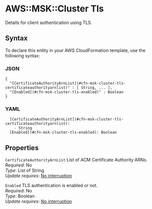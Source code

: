 # AWS::MSK::Cluster Tls<a name="aws-properties-msk-cluster-tls"></a>

Details for client authentication using TLS\.

## Syntax<a name="aws-properties-msk-cluster-tls-syntax"></a>

To declare this entity in your AWS CloudFormation template, use the following syntax:

### JSON<a name="aws-properties-msk-cluster-tls-syntax.json"></a>

```
{
  "[CertificateAuthorityArnList](#cfn-msk-cluster-tls-certificateauthorityarnlist)" : [ String, ... ],
  "[Enabled](#cfn-msk-cluster-tls-enabled)" : Boolean
}
```

### YAML<a name="aws-properties-msk-cluster-tls-syntax.yaml"></a>

```
  [CertificateAuthorityArnList](#cfn-msk-cluster-tls-certificateauthorityarnlist): 
    - String
  [Enabled](#cfn-msk-cluster-tls-enabled): Boolean
```

## Properties<a name="aws-properties-msk-cluster-tls-properties"></a>

`CertificateAuthorityArnList`  <a name="cfn-msk-cluster-tls-certificateauthorityarnlist"></a>
List of ACM Certificate Authority ARNs\.  
*Required*: No  
*Type*: List of String  
*Update requires*: [No interruption](https://docs.aws.amazon.com/AWSCloudFormation/latest/UserGuide/using-cfn-updating-stacks-update-behaviors.html#update-no-interrupt)

`Enabled`  <a name="cfn-msk-cluster-tls-enabled"></a>
TLS authentication is enabled or not\.  
*Required*: No  
*Type*: Boolean  
*Update requires*: [No interruption](https://docs.aws.amazon.com/AWSCloudFormation/latest/UserGuide/using-cfn-updating-stacks-update-behaviors.html#update-no-interrupt)